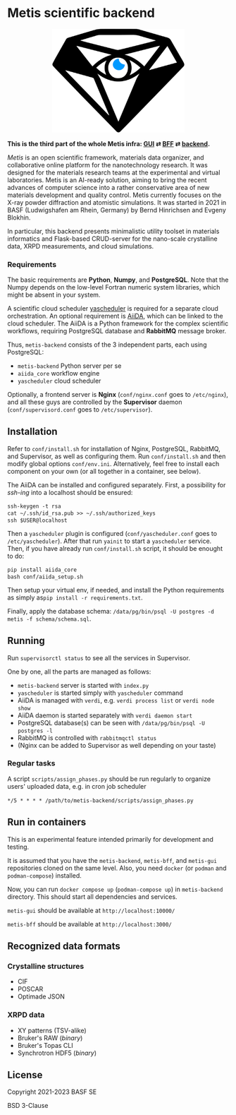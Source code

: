 # Metis scientific backend

<p align="center"><img src="https://github.com/basf/metis-backend/blob/master/logo.png" width="300" /></p>

**This is the third part of the whole Metis infra: [GUI](https://github.com/basf/metis-gui) &rlarr; [BFF](https://github.com/basf/metis-bff) &rlarr; [backend](https://github.com/basf/metis-backend).**

<p class="what_is_metis"><dfn>Metis</dfn> is an open scientific framework, materials data organizer, and collaborative online platform for the nanotechnology research. It was designed for the materials research teams at the experimental and virtual laboratories. Metis is an AI-ready solution, aiming to bring the recent advances of computer science into a rather conservative area of new materials development and quality control. Metis currently focuses on the X-ray powder diffraction and atomistic simulations. It was started in 2021 in BASF (Ludwigshafen am Rhein, Germany) by Bernd Hinrichsen and Evgeny Blokhin.</p>

In particular, this backend presents minimalistic utility toolset in materials informatics and Flask-based CRUD-server for the nano-scale crystalline data, XRPD measurements, and cloud simulations.


### Requirements

The basic requirements are **Python**, **Numpy**, and **PostgreSQL**. Note that the Numpy depends on the low-level Fortran numeric system libraries, which might be absent in your system.

A scientific cloud scheduler [yascheduler](https://github.com/tilde-lab/yascheduler) is required for a separate cloud orchestration. An optional requirement is [AiiDA](https://github.com/aiidateam/aiida-core), which can be linked to the cloud scheduler. The AiiDA is a Python framework for the complex scientific workflows, requiring PostgreSQL database and **RabbitMQ** message broker.

Thus, `metis-backend` consists of the 3 independent parts, each using PostgreSQL:

- `metis-backend` Python server per se
- `aiida_core` workflow engine
- `yascheduler` cloud scheduler

Optionally, a frontend server is **Nginx** (`conf/nginx.conf` goes to `/etc/nginx`), and all these guys are controlled by the **Supervisor** daemon (`conf/supervisord.conf` goes to `/etc/supervisor`).


## Installation

Refer to `conf/install.sh` for installation of Nginx, PostgreSQL, RabbitMQ, and Supervisor, as well as configuring them. Run `conf/install.sh` and then modify global options `conf/env.ini`. Alternatively, feel free to install each component on your own (or all together in a container, see below).

The AiiDA can be installed and configured separately. First, a possibility for _ssh-ing_ into a localhost should be ensured:

```shell
ssh-keygen -t rsa
cat ~/.ssh/id_rsa.pub >> ~/.ssh/authorized_keys
ssh $USER@localhost
```

Then a `yascheduler` plugin is configured (`conf/yascheduler.conf` goes to `/etc/yascheduler`). After that run `yainit` to start a `yascheduler` service. Then, if you have already run `conf/install.sh` script, it should be enought to do:

```shell
pip install aiida_core
bash conf/aiida_setup.sh
```

Then setup your virtual env, if needed, and install the Python requirements as simply as`pip install -r requirements.txt`.

Finally, apply the database schema: `/data/pg/bin/psql -U postgres -d metis -f schema/schema.sql`.


## Running

Run `supervisorctl status` to see all the services in Supervisor.

One by one, all the parts are managed as follows:

- `metis-backend` server is started with `index.py`
- `yascheduler` is started simply with `yascheduler` command
- AiiDA is managed with `verdi`, e.g. `verdi process list` or `verdi node show`
- AiiDA daemon is started separately with `verdi daemon start`
- PostgreSQL database(s) can be seen with `/data/pg/bin/psql -U postgres -l`
- RabbitMQ is controlled with `rabbitmqctl status`
- (Nginx can be added to Supervisor as well depending on your taste)

### Regular tasks

A script `scripts/assign_phases.py` should be run regularly to organize users' uploaded data, e.g. in cron job scheduler

`*/5 * * * * /path/to/metis-backend/scripts/assign_phases.py`


## Run in containers

This is an experimental feature intended primarily for development and testing.

It is assumed that you have the `metis-backend`, `metis-bff`, and `metis-gui`
repositories cloned on the same level. Also, you need `docker` (or `podman`
and `podman-compose`) installed.

Now, you can run `docker compose up` (`podman-compose up`) in `metis-backend`
directory. This should start all dependencies and services.

`metis-gui` should be available at `http://localhost:10000/`

`metis-bff` should be available at `http://localhost:3000/`


## Recognized data formats


### Crystalline structures

- CIF
- POSCAR
- Optimade JSON


### XRPD data

- XY patterns (TSV-alike)
- Bruker's RAW (*binary*)
- Bruker's Topas CLI
- Synchrotron HDF5 (*binary*)


## License

Copyright 2021-2023 BASF SE

BSD 3-Clause
